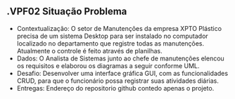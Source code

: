 .VPF02 Situação Problema
------------------
- Contextualização: O setor de Manutenções da empresa XPTO Plástico precisa de um sistema Desktop para ser instalado no computador localizado no departamento que registre todas as manutenções. Atualmente o controle é feito através de planilhas.
- Dados: O Analista de Sistemas junto ao chefe de manutenções elencou os requisitos e elaborou os diagramas a seguir conforme UML.
- Desafio: Desenvolver uma interface gráfica GUI, com as funcionalidades CRUD, para que o funcionário possa registrar suas atividades diárias.
- Entregas: Endereço do repositorio github contedo apenas o projeto.
